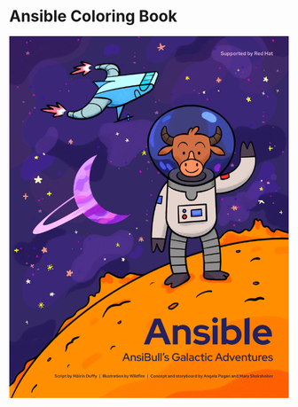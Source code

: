 # Ansible Coloring Book

![Ansible Coloring Book Cover](https://raw.githubusercontent.com/FOSS-Coloring-Books/ansible/master/ansible-coloring-book.png)
